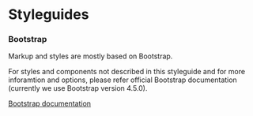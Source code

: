 Styleguides
===========

### Bootstrap
Markup and styles are mostly based on Bootstrap. 

For styles and components not described in this styleguide and for more inforamtion and options, please refer official Bootstrap documentation (currently we use Bootstrap version 4.5.0).

<a class="btn btn-primary" href="https://getbootstrap.com"><i class="fab fa-bootstrap"></i> Bootstrap documentation</a>